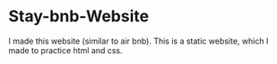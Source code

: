 # Stay-bnb-Website
I made this website (similar to air bnb).
This is a static website, which I made to practice html and css.
